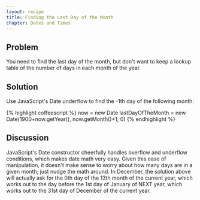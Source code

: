 ```yaml
---
layout: recipe
title: Finding the Last Day of the Month
chapter: Dates and Times
---
```

## Problem

You need to find the last day of the month, but don't want to keep a lookup table of the number of days in each month of the year.

## Solution

Use JavaScript's Date underflow to find the -1th day of the following month:

{% highlight coffeescript %}
now = new Date
lastDayOfTheMonth = new Date(1900+now.getYear(), now.getMonth()+1, 0)
{% endhighlight %}

## Discussion

JavaScript's Date constructor cheerfully handles overflow and underflow conditions, which makes date math very easy. Given this ease of manipulation, it doesn't make sense to worry about how many days are in a given month; just nudge the math around. In December, the solution above will actually ask for the 0th day of the 13th month of the current year, which works out to the day before the 1st day of January of NEXT year, which works out to the 31st day of December of the current year.
